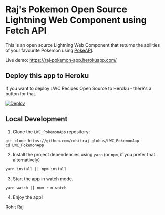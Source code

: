 # Raj's Pokemon Open Source Lightning Web Component using Fetch API   

This is an open source Lightning Web Component that returns the abilities of your favourite Pokemon using [PokeAPI](https://pokeapi.co/).

Live demo: https://raj-pokemon-app.herokuapp.com/

## Deploy this app to Heroku

If you want to deploy LWC Recipes Open Source to Heroku - there's a button for that.

[![Deploy](https://www.herokucdn.com/deploy/button.svg)](https://heroku.com/deploy)

## Local Development

1. Clone the `LWC_PokemonApp` repository:

```
git clone https://github.com/rohitraj-globus/LWC_PokemonApp
cd LWC_PokemonApp
```

2. Install the project dependencies using `yarn` (or `npm`, if you prefer that alternatively)

```
yarn install || npm install
```

3. Start the app in watch mode.

```
yarn watch || num run watch 
```

4. Enjoy the app!

Rohit Raj
